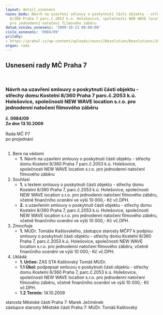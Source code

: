 ```yaml
---
layout: detail_usneseni
nazev_bodu: Návrh na uzavření smlouvy o poskytnutí části objektu - střechy domu Kostelní
  8/360 Praha 7 parc.č.2053 k.ú. Holešovice, společnosti NEW WAVE location s.r.o.
  pro jednodenní natočení filmového záběru
datum_vzniku_usneseni: '2009-10-13 00:00:00'
cislo_usneseni: '0984/09'
prilohy:
- https://praha7.cz/wp-content/uploads/councilResolution/Resolutions/18430/51-skmbt_60009101215591.tif
organ: rada
---
```

<div id="ucUsn_pList" class="usn">
	<span><h2>Usnesení rady MČ Praha 7 </h2>
<br></span><div class="standBody">
<span><h3>Návrh na uzavření smlouvy o poskytnutí části objektu - střechy domu Kostelní 8/360 Praha 7 parc.č.2053 k.ú. Holešovice, společnosti NEW WAVE location s.r.o. pro jednodenní natočení filmového záběru</h3></span><div class="center">
		<strong>č. 0984/09</strong><br>
	</div>
<div class="center">
		<strong>Ze dne 13.10.2009</strong><br><br>
	</div>Rada MČ P7<br> po projednání<br><br><ol>
<li>Bere na vědomí<ul><li>
<strong>1.</strong> Návrh na uzavření smlouvy o poskytnutí části objektu - střechy domu Kostelní 8/360 Praha 7 parc.č.2053 k.ú. Holešovice, společnosti NEW WAVE location s.r.o. pro jednodenní natočení filmového záběru</li></ul>
</li>
<li>Souhlasí<ul>
<li>
<strong>1.</strong> s textem smlouvy o poskytnutí části objektu - střechy domu Kostelní 8/360 Praha 7, parc.č.2053 k.ú. Holešovice, společnosti NEW WAVE location s.r.o. pro jednodenní natočení filmového záběru, včetně finančního ocenění ve výši 10 000,- Kč vč.DPH.</li>
<li>
<strong>2.</strong> s uzavřením smlouvy o poskytnutí části objektu - střechy domu Kostelní 8/360 Praha 7, parc.č.2053 k.ú. Holešovice, společnosti NEW WAVE location s.r.o. pro jednodenní natočení filmového záběru, včetně finančního ocenění ve výši 10 000,- Kč vč.DPH.</li>
</ul>
</li>
<li>Zmocňuje<ul><li>
<strong>1.</strong> MUDr. Tomáše Kaštovského, zástupce starosty MČP7 k podpisu smlouvy o poskytnutí části objektu - střechy domu Kostelní 8/360 Praha 7, parc.č.2053 k.ú. Holešovice, společnosti NEW WAVE location s.r.o. pro jednodenní natočení filmového záběru, včetně finančního ocenění ve výši 10 000,- Kč vč.DPH.</li></ul>
</li>
<li>Ukládá<ul>
<li>
<strong>1. Určen: </strong>ZAS STA Kaštovský Tomáš MUDr.</li>
<li>
<strong>1.1 Úkol: </strong>podpepsat smlouvu o poskytnutí části objektu - střechy domu Kostelní 8/360 Praha 7, parc.č.2053 k.ú. Holešovice, společnosti NEW WAVE location s.r.o. pro jednodenní natočení filmového záběru, včetně finančního ocenění ve výši 10 000,- Kč vč.DPH.</li>
<li>
<strong>1.2 Termín: </strong>14.10.2009</li>
</ul>
</li>
</ol>starosta Městské části Praha 7: Marek Ječmének<br>zástupce starosty Městské části Praha 7: MUDr. Tomáš Kaštovský 
</div>
</div>